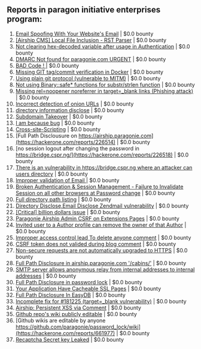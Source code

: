 ## Reports in paragon initiative enterprises program:
1. [Email Spoofing With Your Website's Email](https://hackerone.com/reports/163156) | $0.0 bounty
2. [[Airship CMS] Local File Inclusion - RST Parser](https://hackerone.com/reports/179034) | $0.0 bounty
3. [Not clearing hex-decoded variable after usage in Authentication](https://hackerone.com/reports/168293) | $0.0 bounty
4. [DMARC  Not found for paragonie.com   URGENT](https://hackerone.com/reports/179828) | $0.0 bounty
5. [BAD Code ! ](https://hackerone.com/reports/180074) | $0.0 bounty
6. [Missing GIT tag/commit verification in Docker](https://hackerone.com/reports/181212) | $0.0 bounty
7. [Using plain git protocol (vulnerable to MITM)](https://hackerone.com/reports/181214) | $0.0 bounty
8. [Not using Binary::safe* functions for substr/strlen function](https://hackerone.com/reports/181315) | $0.0 bounty
9. [Missing rel=noopener noreferrer in target=_blank links (Phishing attack)](https://hackerone.com/reports/181225) | $0.0 bounty
10. [Incorrect detection of onion URLs](https://hackerone.com/reports/181210) | $0.0 bounty
11. [directory information disclose](https://hackerone.com/reports/226212) | $0.0 bounty
12. [Subdomain Takeover](https://hackerone.com/reports/180393) | $0.0 bounty
13. [I am because bug](https://hackerone.com/reports/226094) | $0.0 bounty
14. [Cross-site-Scripting](https://hackerone.com/reports/226203) | $0.0 bounty
15. [Full Path Disclousure on https://airship.paragonie.com](https://hackerone.com/reports/226514) | $0.0 bounty
16. [no session logout after changing the password  in https://bridge.cspr.ng/](https://hackerone.com/reports/226518) | $0.0 bounty
17. [There is an vulnerability in https://bridge.cspr.ng where an attacker can users directory](https://hackerone.com/reports/226505) | $0.0 bounty
18. [Improper validation of Email ](https://hackerone.com/reports/226334) | $0.0 bounty
19. [Broken Authentication & Session Management - Failure to Invalidate Session on all other browsers at Password change](https://hackerone.com/reports/226712) | $0.0 bounty
20. [Full directory path listing](https://hackerone.com/reports/230098) | $0.0 bounty
21. [Directory Disclose,Email Disclose Zendmail vulnerability](https://hackerone.com/reports/228112) | $0.0 bounty
22. [[Critical] billion dollars issue](https://hackerone.com/reports/244836) | $0.0 bounty
23. [Paragonie Airship Admin CSRF on Extensions Pages](https://hackerone.com/reports/243094) | $0.0 bounty
24. [Invited user to a Author profile can remove the owner of that Author](https://hackerone.com/reports/274541) | $0.0 bounty
25. [Improper access control lead  To delete anyone comment](https://hackerone.com/reports/273805) | $0.0 bounty
26. [CSRF token does not valided during blog comment](https://hackerone.com/reports/273998) | $0.0 bounty
27. [Non-secure requests are not automatically upgraded to HTTPS](https://hackerone.com/reports/241950) | $0.0 bounty
28. [Full Path Disclosure in airship.paragonie.com '/cabins/'](https://hackerone.com/reports/226343) | $0.0 bounty
29. [SMTP server allows anonymous relay from internal addresses to internal addresses](https://hackerone.com/reports/144385) | $0.0 bounty
30. [Full Path Disclosure in password lock](https://hackerone.com/reports/115422) | $0.0 bounty
31. [Your Application Have Cacheable SSL Pages](https://hackerone.com/reports/115296) | $0.0 bounty
32. [Full Path Disclosure In EasyDB](https://hackerone.com/reports/119494) | $0.0 bounty
33. [Incomplete fix for #181225 (target=_blank vulnerability)](https://hackerone.com/reports/226104) | $0.0 bounty
34. [Airship: Persistent XSS via Comment](https://hackerone.com/reports/301973) | $0.0 bounty
35. [Github repo's wiki publicly editable](https://hackerone.com/reports/461429) | $0.0 bounty
36. [Github wikis are editable by anyone https://github.com/paragonie/password_lock/wiki](https://hackerone.com/reports/661977) | $0.0 bounty
37. [Recaptcha Secret key Leaked](https://hackerone.com/reports/1416665) | $0.0 bounty